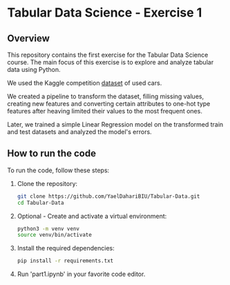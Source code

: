# Tabular Data Science - Exercise 1

## Overview

This repository contains the first exercise for the Tabular Data Science course. The main focus of this exercise is to explore and analyze tabular data using Python.

We used the Kaggle competition [dataset](https://www.kaggle.com/competitions/playground-series-s4e9/data) of used cars.

We created a pipeline to transform the dataset, filling missing values, creating new features and converting certain attributes to one-hot type features after heaving limited their values to the most frequent ones.

Later, we trained a simple Linear Regression model on the transformed train and test datasets and analyzed the model's errors.

## How to run the code

To run the code, follow these steps:

1. Clone the repository:
	```bash
	git clone https://github.com/YaelDahariBIU/Tabular-Data.git
	cd Tabular-Data
	```

2. Optional - Create and activate a virtual environment:
	```bash
	python3 -m venv venv
	source venv/bin/activate
	```

3. Install the required dependencies:
	```bash
	pip install -r requirements.txt
	```

4. Run 'part1.ipynb' in your favorite code editor.